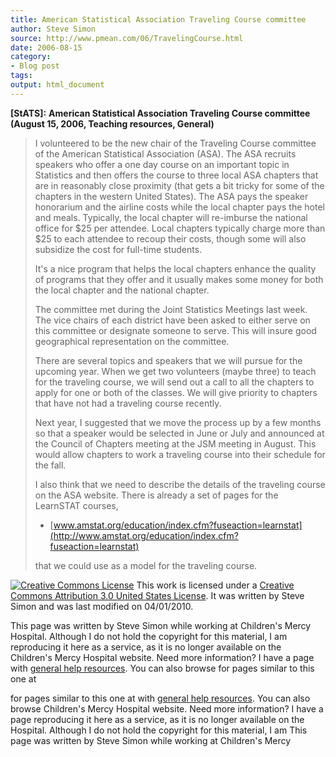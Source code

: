 ```yaml
---
title: American Statistical Association Traveling Course committee
author: Steve Simon
source: http://www.pmean.com/06/TravelingCourse.html
date: 2006-08-15
category:
- Blog post
tags:
output: html_document
---
```

**[StATS]:** **American Statistical Association
Traveling Course committee (August 15, 2006, Teaching resources,
General)**

> I volunteered to be the new chair of the Traveling Course committee of
> the American Statistical Association (ASA). The ASA recruits speakers
> who offer a one day course on an important topic in Statistics and
> then offers the course to three local ASA chapters that are in
> reasonably close proximity (that gets a bit tricky for some of the
> chapters in the western United States). The ASA pays the speaker
> honorarium and the airline costs while the local chapter pays the
> hotel and meals. Typically, the local chapter will re-imburse the
> national office for \$25 per attendee. Local chapters typically charge
> more than \$25 to each attendee to recoup their costs, though some
> will also subsidize the cost for full-time students.
>
> It\'s a nice program that helps the local chapters enhance the quality
> of programs that they offer and it usually makes some money for both
> the local chapter and the national chapter.
>
> The committee met during the Joint Statistics Meetings last week. The
> vice chairs of each district have been asked to either serve on this
> committee or designate someone to serve. This will insure good
> geographical representation on the committee.
>
> There are several topics and speakers that we will pursue for the
> upcoming year. When we get two volunteers (maybe three) to teach for
> the traveling course, we will send out a call to all the chapters to
> apply for one or both of the classes. We will give priority to
> chapters that have not had a traveling course recently.
>
> Next year, I suggested that we move the process up by a few months so
> that a speaker would be selected in June or July and announced at the
> Council of Chapters meeting at the JSM meeting in August. This would
> allow chapters to work a traveling course into their schedule for the
> fall.
>
> I also think that we need to describe the details of the traveling
> course on the ASA website. There is already a set of pages for the
> LearnSTAT courses,
>
> -   [www.amstat.org/education/index.cfm?fuseaction=learnstat](http://www.amstat.org/education/index.cfm?fuseaction=learnstat)
>
> that we could use as a model for the traveling course.

[![Creative Commons
License](http://i.creativecommons.org/l/by/3.0/us/80x15.png)](http://creativecommons.org/licenses/by/3.0/us/)
This work is licensed under a [Creative Commons Attribution 3.0 United
States License](http://creativecommons.org/licenses/by/3.0/us/). It was
written by Steve Simon and was last modified on 04/01/2010.

This page was written by Steve Simon while working at Children\'s Mercy
Hospital. Although I do not hold the copyright for this material, I am
reproducing it here as a service, as it is no longer available on the
Children\'s Mercy Hospital website. Need more information? I have a page
with [general help resources](../GeneralHelp.html). You can also browse
for pages similar to this one at
<!---More--->
for pages similar to this one at
with [general help resources](../GeneralHelp.html). You can also browse
Children\'s Mercy Hospital website. Need more information? I have a page
reproducing it here as a service, as it is no longer available on the
Hospital. Although I do not hold the copyright for this material, I am
This page was written by Steve Simon while working at Children\'s Mercy

<!---Do not use
**[StATS]:** **American Statistical Association
This page was written by Steve Simon while working at Children\'s Mercy
Hospital. Although I do not hold the copyright for this material, I am
reproducing it here as a service, as it is no longer available on the
Children\'s Mercy Hospital website. Need more information? I have a page
with [general help resources](../GeneralHelp.html). You can also browse
for pages similar to this one at
--->

